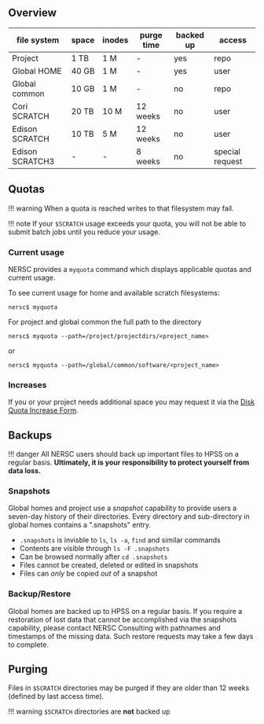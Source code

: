 
## Overview

| file system     | space | inodes | purge time | backed up | access          |
|-----------------|-------|--------|------------|-----------|-----------------|
| Project         | 1 TB  | 1 M    | -          | yes       | repo            |
| Global HOME     | 40 GB | 1 M    | -          | yes       | user            |
| Global common   | 10 GB | 1 M    | -          | no        | repo            |
| Cori SCRATCH    | 20 TB | 10 M   | 12 weeks   | no        | user            |
| Edison SCRATCH  | 10 TB | 5 M    | 12 weeks   | no        | user            |
| Edison SCRATCH3 | -     | -      | 8 weeks    | no        | special request |

## Quotas

!!! warning
	When a quota is reached writes to that filesystem may fail.

!!! note
	If your `$SCRATCH` usage exceeds your quota, you will not be
	able to submit batch jobs until you reduce your usage.
	
### Current usage

NERSC provides a `myquota` command which displays applicable quotas
and current usage.

To see current usage for home and available scratch filesystems:
```
nersc$ myquota
```

For project and global common the full path to the directory
```
nersc$ myquota --path=/project/projectdirs/<project_name>
```

or

```
nersc$ myquota --path=/global/common/software/<project_name>
```

### Increases

If you or your project needs additional space you may request it via
the
[Disk Quota Increase Form](https://nersc.service-now.com/nav_to.do?uri=catalog_home.do).

## Backups

!!! danger 
	All NERSC users should back up important files to HPSS on
    a regular basis.  **Ultimately, it is your responsibility to
    protect yourself from data loss.**

### Snapshots

Global homes and project use a *snapshot* capability to provide users
a seven-day history of their directories. Every directory and
sub-directory in global homes contains a ".snapshots" entry.

* `.snapshots` is invisble to `ls`, `ls -a`, `find` and similar
  commands
* Contents are visible through `ls -F .snapshots`
* Can be browsed normally after `cd .snapshots`
* Files cannot be created, deleted or edited in snapshots
* Files can *only* be copied *out* of a snapshot

### Backup/Restore

Global homes are backed up to HPSS on a regular basis.  If you require
a restoration of lost data that cannot be accomplished via the
snapshots capability, please contact NERSC Consulting with pathnames
and timestamps of the missing data.  Such restore requests may take a
few days to complete.

## Purging

Files in `$SCRATCH` directories may be purged if they are older than
12 weeks (defined by last access time).

!!! warning
	`$SCRATCH` directories are **not** backed up
